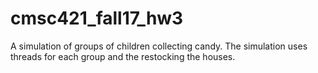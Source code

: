 # cmsc421_fall17_hw3
A simulation of groups of children collecting candy.  The simulation uses threads for each group and the restocking the houses.
